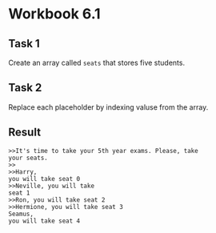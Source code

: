 # Workbook 6.1

## Task 1
Create an array called <code>seats</code> that stores five students.

## Task 2
Replace each placeholder by indexing valuse from the array.

## Result
<code>>>It's time to take your 5th year exams. Please, take your seats.</code><br>
<code>>></code><br>
<code>>>Harry, you will take seat 0</code><br>
<code>>>Neville, you will take seat 1</code><br>
<code>>>Ron, you will take seat 2</code><br>
<code>>>Hermione, you will take seat 3</code><br>
<code>Seamus, you will take seat 4</code>
